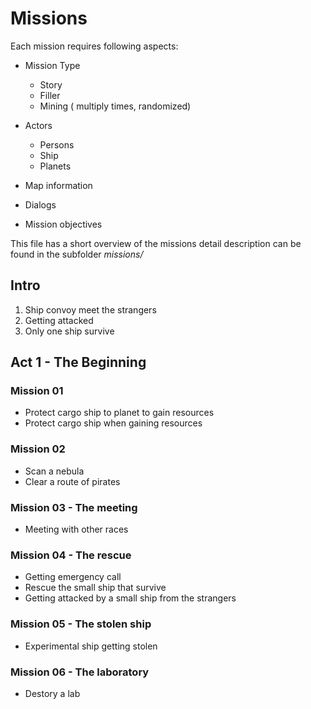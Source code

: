 # Missions

Each mission requires following aspects:

* Mission Type
    - Story
    - Filler
    - Mining ( multiply times, randomized)

* Actors
    - Persons
    - Ship
    - Planets
* Map information
* Dialogs
* Mission objectives


This file has a short overview of the missions detail description can be found in the subfolder *missions/* 


## Intro

1. Ship convoy meet the strangers
2. Getting attacked
3. Only one ship survive

## Act 1 - The Beginning

###  Mission 01

* Protect cargo ship <Name> to planet <Name> to gain resources
* Protect cargo ship when gaining resources

### Mission 02 

* Scan a nebula
* Clear a route of pirates

### Mission 03 - The meeting

* Meeting with other races

### Mission 04 - The rescue

* Getting emergency call
* Rescue the small ship that survive
* Getting attacked by a small ship from the strangers

### Mission 05 - The stolen ship

* Experimental ship getting stolen

### Mission 06 - The laboratory

* Destory a lab



